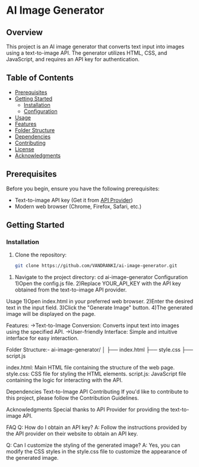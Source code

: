 # AI Image Generator

## Overview

This project is an AI image generator that converts text input into images using a text-to-image API. The generator utilizes HTML, CSS, and JavaScript, and requires an API key for authentication.

## Table of Contents

- [Prerequisites](#prerequisites)
- [Getting Started](#getting-started)
  - [Installation](#installation)
  - [Configuration](#configuration)
- [Usage](#usage)
- [Features](#features)
- [Folder Structure](#folder-structure)
- [Dependencies](#dependencies)
- [Contributing](#contributing)
- [License](#license)
- [Acknowledgments](#acknowledgments)

## Prerequisites

Before you begin, ensure you have the following prerequisites:

- Text-to-image API key (Get it from [API Provider](api-provider-link))
- Modern web browser (Chrome, Firefox, Safari, etc.)

## Getting Started

### Installation

1. Clone the repository:

   ```bash
   git clone https://github.com/VANDRANKI/ai-image-generator.git

 1) Navigate to the project directory:
 cd ai-image-generator
Configuration
1)Open the config.js file.
2)Replace YOUR_API_KEY with the API key obtained from the text-to-image API provider.

Usage
1)Open index.html in your preferred web browser.
2)Enter the desired text in the input field.
3)Click the "Generate Image" button.
4)The generated image will be displayed on the page.

Features:
 ->Text-to-Image Conversion: Converts input text into images using the specified API.
 ->User-friendly Interface: Simple and intuitive interface for easy interaction.

Folder Structure:-
ai-image-generator/
│
├── index.html
├── style.css
├── script.js

index.html: Main HTML file containing the structure of the web page.
style.css: CSS file for styling the HTML elements.
script.js: JavaScript file containing the logic for interacting with the API.

Dependencies
Text-to-Image API
Contributing
If you'd like to contribute to this project, please follow the Contribution Guidelines.




Acknowledgments
Special thanks to API Provider for providing the text-to-image API.


FAQ
Q: How do I obtain an API key?
A: Follow the instructions provided by the API provider on their website to obtain an API key.

Q: Can I customize the styling of the generated image?
A: Yes, you can modify the CSS styles in the style.css file to customize the appearance of the generated image.










   
